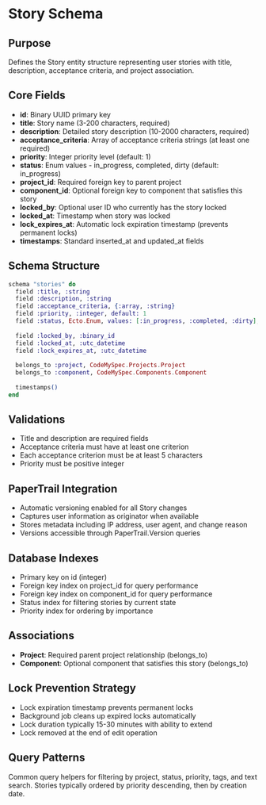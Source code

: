 # Story Schema

## Purpose
Defines the Story entity structure representing user stories with title, description, acceptance criteria, and project association.

## Core Fields
- **id**: Binary UUID primary key
- **title**: Story name (3-200 characters, required)
- **description**: Detailed story description (10-2000 characters, required)
- **acceptance_criteria**: Array of acceptance criteria strings (at least one required)
- **priority**: Integer priority level (default: 1)
- **status**: Enum values - in_progress, completed, dirty (default: in_progress)
- **project_id**: Required foreign key to parent project
- **component_id**: Optional foreign key to component that satisfies this story
- **locked_by**: Optional user ID who currently has the story locked
- **locked_at**: Timestamp when story was locked
- **lock_expires_at**: Automatic lock expiration timestamp (prevents permanent locks)
- **timestamps**: Standard inserted_at and updated_at fields

## Schema Structure
```elixir
schema "stories" do
  field :title, :string
  field :description, :string
  field :acceptance_criteria, {:array, :string}
  field :priority, :integer, default: 1
  field :status, Ecto.Enum, values: [:in_progress, :completed, :dirty], default: :in_progress
  
  field :locked_by, :binary_id
  field :locked_at, :utc_datetime
  field :lock_expires_at, :utc_datetime
  
  belongs_to :project, CodeMySpec.Projects.Project
  belongs_to :component, CodeMySpec.Components.Component
  
  timestamps()
end
```

## Validations
- Title and description are required fields
- Acceptance criteria must have at least one criterion
- Each acceptance criterion must be at least 5 characters
- Priority must be positive integer

## PaperTrail Integration
- Automatic versioning enabled for all Story changes
- Captures user information as originator when available
- Stores metadata including IP address, user agent, and change reason
- Versions accessible through PaperTrail.Version queries

## Database Indexes
- Primary key on id (integer)
- Foreign key index on project_id for query performance
- Foreign key index on component_id for query performance
- Status index for filtering stories by current state
- Priority index for ordering by importance

## Associations
- **Project**: Required parent project relationship (belongs_to)
- **Component**: Optional component that satisfies this story (belongs_to)

## Lock Prevention Strategy
- Lock expiration timestamp prevents permanent locks
- Background job cleans up expired locks automatically
- Lock duration typically 15-30 minutes with ability to extend
- Lock removed at the end of edit operation

## Query Patterns
Common query helpers for filtering by project, status, priority, tags, and text search. Stories typically ordered by priority descending, then by creation date.